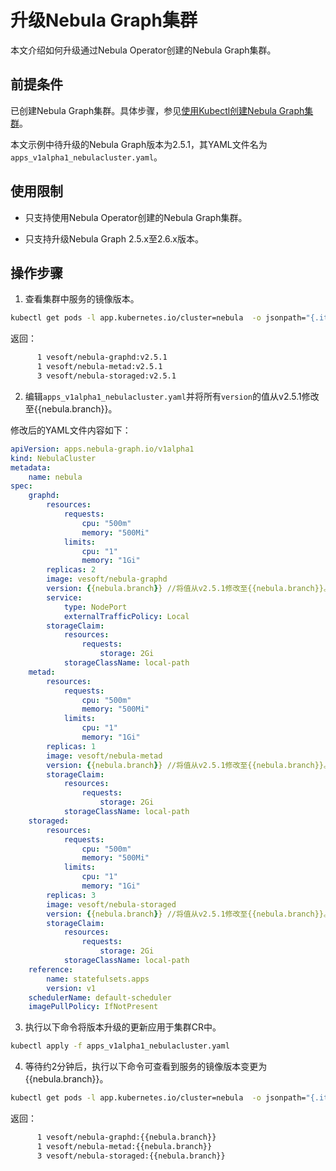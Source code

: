 # 升级Nebula Graph集群

本文介绍如何升级通过Nebula Operator创建的Nebula Graph集群。

## 前提条件

已创建Nebula Graph集群。具体步骤，参见[使用Kubectl创建Nebula Graph集群](3.deploy-nebula-graph-cluster/3.1create-cluster-with-kubectl.md)。

本文示例中待升级的Nebula Graph版本为2.5.1，其YAML文件名为`apps_v1alpha1_nebulacluster.yaml`。

## 使用限制

- 只支持使用Nebula Operator创建的Nebula Graph集群。

- 只支持升级Nebula Graph 2.5.x至2.6.x版本。

## 操作步骤

1. 查看集群中服务的镜像版本。

  ```bash
  kubectl get pods -l app.kubernetes.io/cluster=nebula  -o jsonpath="{.items[*].spec.containers[*].image}" |tr -s '[[:space:]]' '\n' |sort |uniq -c
  ```

  返回：

  ```bash
        1 vesoft/nebula-graphd:v2.5.1
        1 vesoft/nebula-metad:v2.5.1
        3 vesoft/nebula-storaged:v2.5.1  
  ```

2. 编辑`apps_v1alpha1_nebulacluster.yaml`并将所有`version`的值从v2.5.1修改至{{nebula.branch}}。

  修改后的YAML文件内容如下：

  ```yaml
  apiVersion: apps.nebula-graph.io/v1alpha1
  kind: NebulaCluster
  metadata:
      name: nebula
  spec:
      graphd:
          resources:
              requests:
                  cpu: "500m"
                  memory: "500Mi"
              limits:
                  cpu: "1"
                  memory: "1Gi"
          replicas: 2
          image: vesoft/nebula-graphd
          version: {{nebula.branch}} //将值从v2.5.1修改至{{nebula.branch}}。
          service:
              type: NodePort
              externalTrafficPolicy: Local
          storageClaim:
              resources:
                  requests:
                      storage: 2Gi
              storageClassName: local-path
      metad:
          resources:
              requests:
                  cpu: "500m"
                  memory: "500Mi"
              limits:
                  cpu: "1"
                  memory: "1Gi"
          replicas: 1
          image: vesoft/nebula-metad
          version: {{nebula.branch}} //将值从v2.5.1修改至{{nebula.branch}}。
          storageClaim:
              resources:
                  requests:
                      storage: 2Gi
              storageClassName: local-path
      storaged:
          resources:
              requests:
                  cpu: "500m"
                  memory: "500Mi"
              limits:
                  cpu: "1"
                  memory: "1Gi"
          replicas: 3
          image: vesoft/nebula-storaged
          version: {{nebula.branch}} //将值从v2.5.1修改至{{nebula.branch}}。
          storageClaim:
              resources:
                  requests:
                      storage: 2Gi
              storageClassName: local-path
      reference:
          name: statefulsets.apps
          version: v1
      schedulerName: default-scheduler
      imagePullPolicy: IfNotPresent
  ```

3. 执行以下命令将版本升级的更新应用于集群CR中。
   
  ```bash
  kubectl apply -f apps_v1alpha1_nebulacluster.yaml
  ```

4. 等待约2分钟后，执行以下命令可查看到服务的镜像版本变更为{{nebula.branch}}。
   
  ```bash
  kubectl get pods -l app.kubernetes.io/cluster=nebula  -o jsonpath="{.items[*].spec.containers[*].image}" |tr -s '[[:space:]]' '\n' |sort |uniq -c
  ```

  返回：

  ```bash
        1 vesoft/nebula-graphd:{{nebula.branch}}
        1 vesoft/nebula-metad:{{nebula.branch}}
        3 vesoft/nebula-storaged:{{nebula.branch}}  
  ```